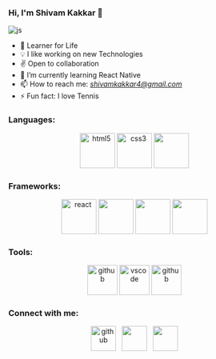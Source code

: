### Hi, I'm Shivam Kakkar 👋
<img src="https://media1.giphy.com/media/nGMnDqebzDcfm/giphy.gif" alt="js"/>

- 📝 Learner for Life
- 💡 I like working on new Technologies 
- ✌ Open to collaboration
- 🌱 I’m currently learning React Native
- 📫 How to reach me: *shivamkakkar4@gmail.com*
- ⚡ Fun fact: I love Tennis


### Languages:

<p align="center" >
    <img src="https://cdn0.iconfinder.com/data/icons/social-network-7/50/22-512.png" alt="html5" width="70" height="70"/>
    <img src="https://cdn.iconscout.com/icon/free/png-512/css3-8-1175200.png" alt="css3" width="70" height="70"/> 
    <img src="https://www.devexhub.com/wp-content/uploads/2019/12/javascript-icon-png-23.png" width="70" height="70">
</p> 

### Frameworks:

<p align="center" >
    <img src="https://cdn1.iconfinder.com/data/icons/soleicons-solid-vol-1/64/reactjs_javascript_library_atom_atomic_react-512.png" alt="react" width="70" height="70"/>
    <img src="https://img.icons8.com/color/452/nodejs.png" height="70"width="70">
    <img src="https://kalvanaveen.github.io/WebDevelopmentResources.github.io/Images/Express-JS-min.png" width="70" height="70">
    <img src="https://cdn3.iconfinder.com/data/icons/logos-and-brands-adobe/512/267_Python-512.png" width="70" height="70">
</p> 

### Tools:

<p align="center" >
    <img src="https://image.flaticon.com/icons/png/512/25/25231.png" alt="github" width="60" height="60"/>
    <img src="https://upload.wikimedia.org/wikipedia/commons/thumb/9/9a/Visual_Studio_Code_1.35_icon.svg/1024px-Visual_Studio_Code_1.35_icon.svg.png" alt="vscode" width="60" height="60"/> 
    <img src="https://miro.medium.com/max/512/1*fVBL9mtLJmHIH6YpU7WvHQ.png" alt="github" width="60" height="60"/>
</p> 

### Connect with me:
  
<p align="center">
    <a href="mailto: shivamkakkar4@gmail.com"><img src="https://image.flaticon.com/icons/png/512/281/281769.png" width="50" height="50" alt="github"></a> &nbsp;
    <a href="https://www.linkedin.com/in/shivam-kakkar-84833b145/"><img src="https://image.flaticon.com/icons/png/512/174/174857.png" width="50" height="50"></a> &nbsp;
    <a href="https://www.instagram.com/shivam.027/"><img src="https://upload.wikimedia.org/wikipedia/commons/thumb/a/a5/Instagram_icon.png/1024px-Instagram_icon.png" width="50" height="50"></a> 
</p>

